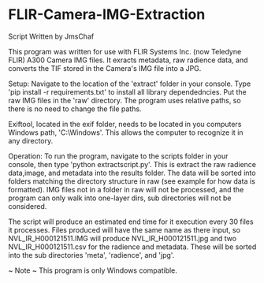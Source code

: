 # FLIR-Camera-IMG-Extraction
Script Written by JmsChaf

This program was written for use with FLIR Systems Inc. (now Teledyne FLIR) A300 Camera IMG files. It exracts metadata,
raw radience data, and converts the TIF stored in the Camera's IMG file into a JPG.

Setup:
Navigate to the location of the 'extract' folder in your console. Type 'pip install -r requirements.txt' to install 
all library dependedncies. Put the raw IMG files in the 'raw' directory. The program uses relative paths, so there is
no need to change the file paths.

Exiftool, located in the exif folder, needs to be located in you computers Windows path, 'C:\Windows'. This allows the
computer to recognize it in any directory.

Operation:
To run the program, navigate to the scripts folder in your console, then type 'python extractscript.py'. This is extract 
the raw radience data,image, and metadata into the results folder. The data will be sorted into folders matching the 
directory structure in raw (see example for how data is formatted). IMG files not in a folder in raw will not be
processed, and the program can only walk into one-layer dirs, sub directories will not be considered. 

The script will produce an estimated end time for it execution every 30 files it processes. Files produced will
have the same name as there input, so NVL_IR_H000121511.IMG will produce NVL_IR_H000121511.jpg and two 
NVL_IR_H000121511.csv for the radience and metadata. These will be sorted into the sub directories 'meta', 'radience', and 
'jpg'.


~ Note ~ 
This program is only Windows compatible.
